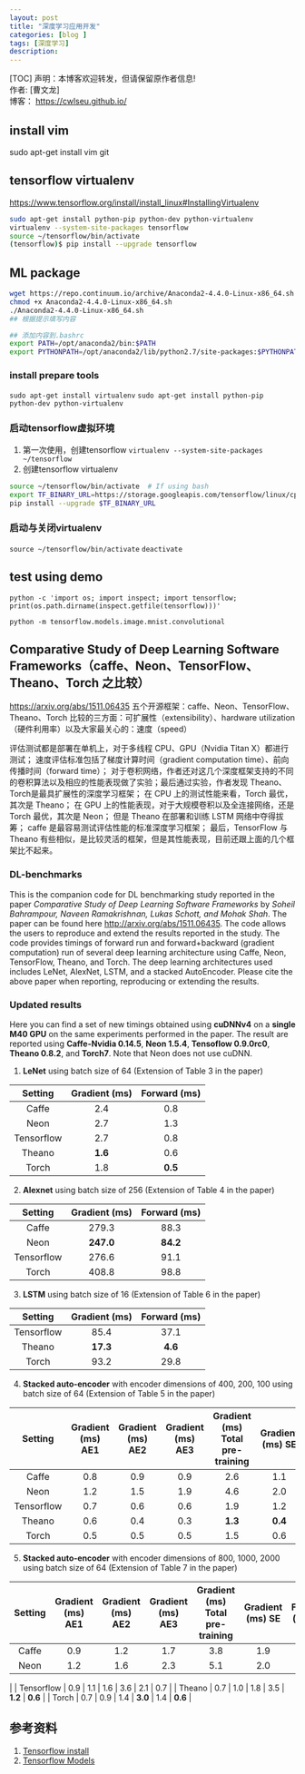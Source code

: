 ```yaml
---
layout: post
title: "深度学习应用开发"
categories: [blog ]
tags: [深度学习]
description:  
---
```

[TOC]
声明：本博客欢迎转发，但请保留原作者信息!                                      
作者: [曹文龙]                                                                 
博客： <https://cwlseu.github.io/>                                             


## install vim
sudo apt-get install vim  git

## tensorflow virtualenv
https://www.tensorflow.org/install/install_linux#InstallingVirtualenv

```sh
sudo apt-get install python-pip python-dev python-virtualenv
virtualenv --system-site-packages tensorflow
source ~/tensorflow/bin/activate
(tensorflow)$ pip install --upgrade tensorflow
```

## ML package

```sh
wget https://repo.continuum.io/archive/Anaconda2-4.4.0-Linux-x86_64.sh
chmod +x Anaconda2-4.4.0-Linux-x86_64.sh
./Anaconda2-4.4.0-Linux-x86_64.sh
## 根据提示填写内容

## 添加内容到.bashrc
export PATH=/opt/anaconda2/bin:$PATH
export PYTHONPATH=/opt/anaconda2/lib/python2.7/site-packages:$PYTHONPATH

```
### install prepare tools

`sudo apt-get install virtualenv`
`sudo apt-get install python-pip python-dev python-virtualenv`

### 启动tensorflow虚拟环境
1. 第一次使用，创建tensorflow
`virtualenv --system-site-packages ~/tensorflow`
2. 创建tensorflow virtualenv

```sh
source ~/tensorflow/bin/activate  # If using bash
export TF_BINARY_URL=https://storage.googleapis.com/tensorflow/linux/cpu/tensorflow-0.12.0rc1-cp27-none-linux_x86_64.whl
pip install --upgrade $TF_BINARY_URL
```
### 启动与关闭virtualenv
`source ~/tensorflow/bin/activate`
`deactivate`


## test using demo 
`python -c 'import os; import inspect; import tensorflow; print(os.path.dirname(inspect.getfile(tensorflow)))'`

`python -m tensorflow.models.image.mnist.convolutional`


## Comparative Study of Deep Learning Software Frameworks（caffe、Neon、TensorFlow、Theano、Torch 之比较）
<https://arxiv.org/abs/1511.06435>
五个开源框架：caffe、Neon、TensorFlow、Theano、Torch 
比较的三方面：可扩展性（extensibility）、hardware utilization（硬件利用率）以及大家最关心的：速度（speed）

评估测试都是部署在单机上，对于多线程 CPU、GPU（Nvidia Titan X）都进行测试； 速度评估标准包括了梯度计算时间（gradient computation time）、前向传播时间（forward time）； 对于卷积网络，作者还对这几个深度框架支持的不同的卷积算法以及相应的性能表现做了实验；最后通过实验，作者发现 Theano、Torch是最具扩展性的深度学习框架； 在 CPU 上的测试性能来看，Torch 最优，其次是 Theano； 在 GPU 上的性能表现，对于大规模卷积以及全连接网络，还是 Torch 最优，其次是 Neon； 但是 Theano 在部署和训练 LSTM 网络中夺得拔筹； caffe 是最容易测试评估性能的标准深度学习框架； 最后，TensorFlow 与 Theano 有些相似，是比较灵活的框架，但是其性能表现，目前还跟上面的几个框架比不起来。

### DL-benchmarks

This is the companion code for DL benchmarking study reported in the paper *Comparative Study of Deep Learning Software Frameworks* by *Soheil Bahrampour, Naveen Ramakrishnan, Lukas Schott, and Mohak Shah*. The paper can be found here http://arxiv.org/abs/1511.06435. The code allows the users to reproduce and extend the results reported in the study. The code provides timings of forward run and forward+backward (gradient computation) run of several deep learning architecture using Caffe, Neon, TensorFlow, Theano, and Torch. The deep learning architectures used includes LeNet, AlexNet, LSTM, and a stacked AutoEncoder. Please cite the above paper when reporting, reproducing or extending the results.

### Updated results
Here you can find a set of new timings obtained using **cuDNNv4** on a **single M40 GPU** on the same experiments performed in the paper. The result are reported using **Caffe-Nvidia 0.14.5**, **Neon 1.5.4**, **Tensoflow 0.9.0rc0**, **Theano 0.8.2**, and **Torch7**. Note that Neon does not use cuDNN.

1) **LeNet** using batch size of 64 (Extension of Table 3 in the paper)

|   Setting  | Gradient (ms) | Forward (ms) |
|:----------:|:-------------:|:------------:|
| Caffe |     2.4      |   0.8        |
| Neon |     2.7      |   1.3        |
| Tensorflow |      2.7      |      0.8     |
|   Theano   |      **1.6**      |      0.6     |
|    Torch   |      1.8      |      **0.5**    |

2) **Alexnet** using batch size of 256 (Extension of Table 4 in the paper)

|   Setting  | Gradient (ms) | Forward (ms) |
|:----------:|:-------------:|:------------:|
| Caffe |      279.3     |      88.3     |
| Neon |      **247.0**     |     **84.2**     |
| Tensorflow |      276.6      |      91.1     |
|    Torch   |     408.8      |      98.8     |

3) **LSTM** using batch size of 16 (Extension of Table 6 in the paper)

|   Setting  | Gradient (ms) | Forward (ms) |
|:----------:|:-------------:|:------------:|
| Tensorflow |      85.4      |      37.1     |
|    Theano   |     **17.3**      |      **4.6**     |
|    Torch   |     93.2      |      29.8     |

4) **Stacked auto-encoder** with encoder dimensions of 400, 200, 100 using batch size of 64 (Extension of Table 5 in the paper)

|   Setting  | Gradient (ms) AE1 | Gradient (ms) AE2 | Gradient (ms) AE3 | Gradient (ms) Total pre-training | Gradient (ms) SE | Forward (ms) SE |
|:----------:|:-----------------:|:-----------------:|:-----------------:|:--------------------------------:|:----------------:|:---------------:|
| Caffe |       0.8        |    0.9       |      0.9         |          2.6        |       1.1        |       0.6       |
| Neon |    1.2         |   1.5      | 1.9             |    4.6          |  2.0            |       0.9      |
| Tensorflow |        0.7        |        0.6        |        0.6        |                1.9               |        1.2       |       0.4       |
|   Theano   |        0.6        |        0.4        |        0.3        |                **1.3**              |        **0.4**       |       **0.3**       |
|    Torch   |        0.5        |        0.5        |        0.5        |                1.5               |        0.6       |       **0.3**       |

5)  **Stacked auto-encoder** with encoder dimensions of 800, 1000, 2000 using batch size of 64 (Extension of Table 7 in the paper)

|   Setting  | Gradient (ms) AE1 | Gradient (ms) AE2 | Gradient (ms) AE3 | Gradient (ms) Total pre-training | Gradient (ms) SE | Forward (ms) SE |
|:----------:|:-----------------:|:-----------------:|:-----------------:|:--------------------------------:|:----------------:|:---------------:|
| Caffe |         0.9     |      1.2     |        1.7      |          3.8       |     1.9        |       0.9       |
| Neon |    1.2         |   1.6      | 2.3             |    5.1         |  2.0            |       1.0   
  |
| Tensorflow |        0.9        |        1.1        |        1.6        |                3.6               |        2.1       |       0.7       |
|   Theano   |        0.7        |        1.0        |        1.8        |                3.5               |        **1.2**       |       **0.6**       |
|    Torch   |        0.7        |        0.9        |        1.4        |                **3.0**               |        1.4       |      **0.6**       |


## 参考资料
1. [Tensorflow install](https://www.tensorflow.org/versions/r0.12/get_started/os_setup.html#overview)                                            
2. [Tensorflow Models](https://github.com/tensorflow/models)                            